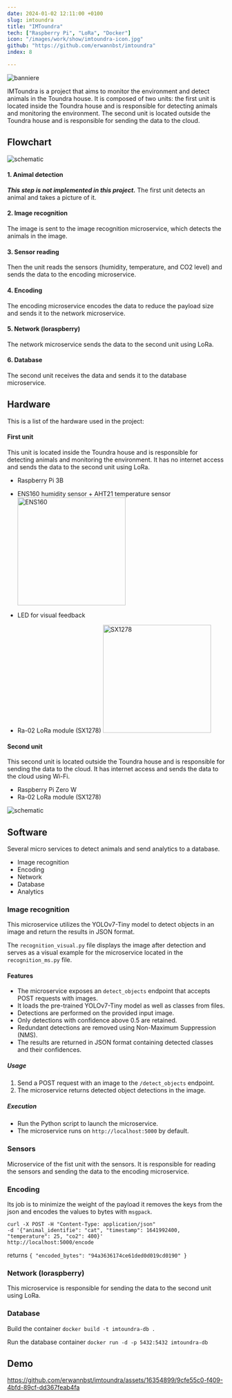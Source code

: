 ```yaml
---
date: 2024-01-02 12:11:00 +0100
slug: imtoundra
title: "IMToundra"
tech: ["Raspberry Pi", "LoRa", "Docker"]
icon: "/images/work/show/imtoundra-icon.jpg"
github: "https://github.com/erwannbst/imtoundra"
index: 8

---
```


![banniere](https://github.com/erwannbst/imtoundra/assets/16354899/58aae6c8-b9eb-4a58-ba8d-2208d1498d1e)

IMToundra is a project that aims to monitor the environment and detect animals in the Toundra house. It is composed of two units: the first unit is located inside the Toundra house and is responsible for detecting animals and monitoring the environment. The second unit is located outside the Toundra house and is responsible for sending the data to the cloud.

## Flowchart

![schematic](https://github.com/erwannbst/imtoundra/assets/16354899/977da74f-3836-42ef-9b3d-d24325303846)

#### 1. Animal detection
***This step is not implemented in this project.***
The first unit detects an animal and takes a picture of it.

#### 2. Image recognition
The image is sent to the image recognition microservice, which detects the animals in the image.

#### 3. Sensor reading
Then the unit reads the sensors (humidity, temperature, and CO2 level) and sends the data to the encoding microservice.

#### 4. Encoding
The encoding microservice encodes the data to reduce the payload size and sends it to the network microservice.

#### 5. Network (loraspberry)
The network microservice sends the data to the second unit using LoRa.

#### 6. Database
The second unit receives the data and sends it to the database microservice.


## Hardware

This is a list of the hardware used in the project:

#### First unit

This unit is located inside the Toundra house and is responsible for detecting animals and monitoring the environment.
It has no internet access and sends the data to the second unit using LoRa.

- Raspberry Pi 3B
- ENS160 humidity sensor + AHT21 temperature sensor
<img
  src="https://github.com/erwannbst/imtoundra/assets/16354899/07a51419-0ccc-47a3-a6e7-425202ede7c4"
  alt="ENS160"
  title="ENS160"
  style="display: inline-block; width: 250px"
  />

- LED for visual feedback
- Ra-02 LoRa module (SX1278)
<img
  src="https://github.com/erwannbst/imtoundra/assets/16354899/89a290d7-6e87-47ea-ad91-12d788398494"
  alt="SX1278"
  title="SX1278"
  style="display: inline-block; width: 250px"
  />


#### Second unit

This second unit is located outside the Toundra house and is responsible for sending the data to the cloud.
It has internet access and sends the data to the cloud using Wi-Fi.

- Raspberry Pi Zero W
- Ra-02 LoRa module (SX1278)

![schematic](https://github.com/erwannbst/imtoundra/assets/16354899/12b72760-f707-435e-a4b3-8423cff42c1e)

## Software

Several micro services to detect animals and send analytics to a database.

- Image recognition
- Encoding
- Network
- Database
- Analytics

### Image recognition

This microservice utilizes the YOLOv7-Tiny model to detect objects in an image and return the results in JSON format.

The `recognition_visual.py` file displays the image after detection and serves as a visual example for the microservice located in the `recognition_ms.py` file.

#### Features

- The microservice exposes an `detect_objects` endpoint that accepts POST requests with images.
- It loads the pre-trained YOLOv7-Tiny model as well as classes from files.
- Detections are performed on the provided input image.
- Only detections with confidence above 0.5 are retained.
- Redundant detections are removed using Non-Maximum Suppression (NMS).
- The results are returned in JSON format containing detected classes and their confidences.

##### Usage

1. Send a POST request with an image to the `/detect_objects` endpoint.
2. The microservice returns detected object detections in the image.

##### Execution

- Run the Python script to launch the microservice.
- The microservice runs on `http://localhost:5000` by default.

### Sensors

Microservice of the fist unit with the sensors. It is responsible for reading the sensors and sending the data to the encoding microservice.

### Encoding
Its job is to minimize the weight of the payload
it removes the keys from the json and encodes the values to bytes with `msgpack`.
```
curl -X POST -H "Content-Type: application/json"
-d '{"animal_identifie": "cat", "timestamp": 1641992400, "temperature": 25, "co2": 400}'
http://localhost:5000/encode
```

returns
`{
  "encoded_bytes": "94a3636174ce61ded0d019cd0190"
}`

### Network (loraspberry)
This microservice is responsible for sending the data to the second unit using LoRa.


### Database
Build the container
`docker build -t imtoundra-db .`

Run the database container
`docker run -d -p 5432:5432 imtoundra-db`

## Demo



https://github.com/erwannbst/imtoundra/assets/16354899/9cfe55c0-f409-4bfd-89cf-dd367feab4fa

